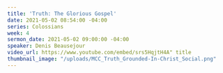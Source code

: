 ```yaml
---
title: 'Truth: The Glorious Gospel'
date: 2021-05-02 08:54:00 -04:00
series: Colossians
week: 4
sermon_date: 2021-05-02 09:00:00 -04:00
speaker: Denis Beausejour
video_url: https://www.youtube.com/embed/srs5HqjtH4A" title
thumbnail_image: "/uploads/MCC_Truth_Grounded-In-Christ_Social.png"
---
```


